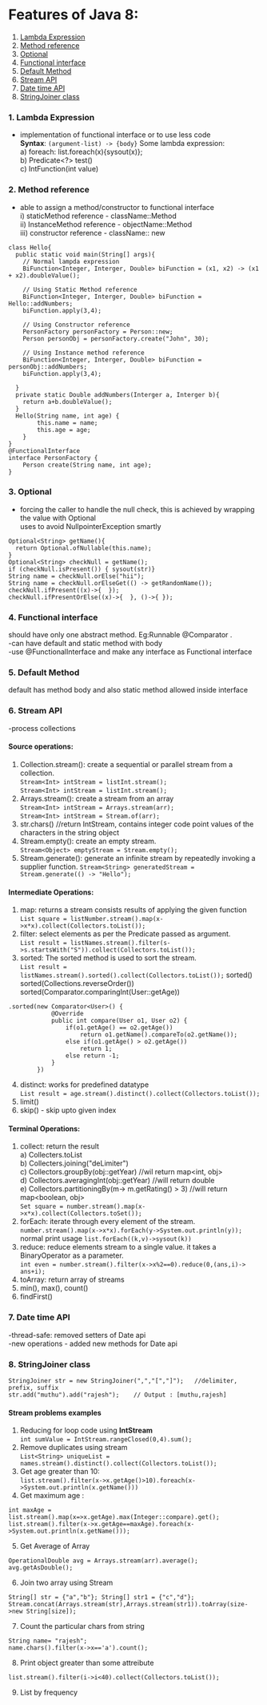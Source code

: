 
# Features of Java 8:  

1. [Lambda Expression](#1-Lambda-expression)
2. [Method reference](#2-method-reference)
3. [Optional](#3-optional)
4. [Functional interface](#4-functional-interface)
5. [Default Method](#5-default-method)
6. [Stream API](#6-stream-api)
7. [Date time API](#7-date-time-api)
8. [StringJoiner class](#8-stringjoiner-class)

### 1. Lambda Expression   
- implementation of functional interface or to use less code    
**Syntax**: ```(argument-list) -> {body}```
Some lambda expression:    
a) foreach: list.foreach(x){sysout(x)};  
b) Predicate<?>  test()  
c) IntFunction(int value)


### 2. Method reference   
- able to assign a method/constructor to functional interface   
i) staticMethod reference - className::Method  
ii) InstanceMethod reference - objectName::Method   
iii) constructor reference - className:: new   
```
class Hello{
  public static void main(String[] args){
    // Normal lampda expression  	
    BiFunction<Integer, Interger, Double> biFunction = (x1, x2) -> (x1 + x2).doubleValue();
    
    // Using Static Method reference  
    BiFunction<Integer, Interger, Double> biFunction = Hello::addNumbers;
    biFunction.apply(3,4);
    
    // Using Constructor reference
    PersonFactory personFactory = Person::new;
    Person personObj = personFactory.create("John", 30);

    // Using Instance method reference
    BiFunction<Integer, Interger, Double> biFunction = personObj::addNumbers;
    biFunction.apply(3,4);

  }
  private static Double addNumbers(Interger a, Interger b){
    return a+b.doubleValue();	
  }
  Hello(String name, int age) {
        this.name = name;
        this.age = age;
    }
}
@FunctionalInterface
interface PersonFactory {
    Person create(String name, int age);
}
```

### 3. Optional   
- forcing the caller to handle the null check, this is achieved by wrapping the value with Optional  
uses to avoid NullpointerException smartly   
```
Optional<String> getName(){
  return Optional.ofNullable(this.name);
}
Optional<String> checkNull = getName();  
if (checkNull.isPresent()) { sysout(str)} 
String name = checkNull.orElse("hii");
String name = checkNull.orElseGet(() -> getRandomName());
checkNull.ifPresent((x)->{  });
checkNull.ifPresentOrElse((x)->{  }, ()->{ });
```

### 4. Functional interface   
should have only one abstract method. Eg:Runnable @Comparator .   
-can have default and static method with body  
-use @FunctionalInterface and make any interface as Functional interface  

### 5. Default Method   
default has method body and also static method allowed inside interface  

### 6. Stream API
-process collections  
#### Source operations:
1. Collection.stream(): create a sequential or parallel stream from a collection.  
```Stream<Int> intStream = listInt.stream();```   
```Stream<Int> intStream = listInt.stream();```   
2. Arrays.stream(): create a stream from an array  
```Stream<Int> intStream = Arrays.stream(arr);```   
```Stream<Int> intStream = Stream.of(arr);```    
3. str.chars()   //return IntStream, contains integer code point values of the characters in the string object
4. Stream.empty(): create an empty stream.  
```Stream<Object> emptyStream = Stream.empty();```  
5. Stream.generate(): generate an infinite stream by repeatedly invoking a supplier function.
```Stream<String> generatedStream = Stream.generate(() -> "Hello");```


#### Intermediate Operations:
1. map: returns a stream consists results of applying the given function    
 ```List square = listNumber.stream().map(x->x*x).collect(Collectors.toList());```  
2. filter: select elements as per the Predicate passed as argument.    
```List result = listNames.stream().filter(s->s.startsWith("S")).collect(Collectors.toList());```    
3. sorted: The sorted method is used to sort the stream.  
```List result = listNames.stream().sorted().collect(Collectors.toList());```
sorted()  
sorted(Collections.reverseOrder())  
sorted(Comparator.comparingInt(User::getAge))    
```
.sorted(new Comparator<User>() {
            @Override
            public int compare(User o1, User o2) {
                if(o1.getAge() == o2.getAge())
                    return o1.getName().compareTo(o2.getName());
                else if(o1.getAge() > o2.getAge())
                    return 1;
                else return -1;
            }
        })   
```

4. distinct: works for predefined datatype  
```List result = age.stream().distinct().collect(Collectors.toList());```    
5. limit()  
6. skip() - skip upto given index   

#### Terminal Operations:  
1. collect: return the result       
   	a) Collecters.toList    
	b) Collecters.joining("deLimiter")    
	c) Collectors.groupBy(obj::getYear)   //wil return map<int, obj>    
	d) Collectors.averagingInt(obj::getYear)  //will return double  
	e) Collectors.partitioningBy(m-> m.getRating() > 3)   //will return map<boolean, obj>  
```Set square = number.stream().map(x->x*x).collect(Collectors.toSet());```       
2. forEach: iterate through every element of the stream.  
```number.stream().map(x->x*x).forEach(y->System.out.println(y));```   
normal print usage ```list.forEach((k,v)->sysout(k))```       
3. reduce: reduce elements stream to a single value. it takes a BinaryOperator as a parameter.     
```int even = number.stream().filter(x->x%2==0).reduce(0,(ans,i)-> ans+i);```      
4. toArray: return array of streams  
5. min(), max(), count()  
6. findFirst()       


### 7. Date time API  
-thread-safe: removed setters of Date api  
-new operations - added new methods for Date api  

### 8. StringJoiner class
```
StringJoiner str = new StringJoiner(",","[","]"); 	//delimiter, prefix, suffix
str.add("muthu").add("rajesh");    // Output : [muthu,rajesh]
```
#### Stream problems examples  
1. Reducing for loop code using **IntStream**    
```int sumValue = IntStream.rangeClosed(0,4).sum(); ```  
2. Remove duplicates using stream   
```List<String> uniqueList = names.stream().distinct().collect(Collectors.toList());```    
3. Get age greater than 10:   
```list.stream().filter(x->x.getAge()>10).foreach(x->System.out.println(x.getName()))```  
4. Get maximum age :   
```
int maxAge = list.stream().map(x=>x.getAge).max(Integer::compare).get();
list.stream().filter(x->x.getAge==maxAge).foreach(x->System.out.println(x.getName()));
```    
5. Get Average of Array
```
OperationalDouble avg = Arrays.stream(arr).average();
avg.getAsDouble();  
```
6. Join two array using Stream  
```
String[] str = {"a","b"}; String[] str1 = {"c","d"};
Stream.concat(Arrays.stream(str),Arrays.stream(str1)).toArray(size->new String[size]);
```
7. Count the particular chars from string  
```
String name= "rajesh";
name.chars().filter(x->x=='a').count();
```
8. Print object greater than some attreibute  
```
list.stream().filter(i->i<40).collect(Collectors.toList());
```
9. List by frequency
```

```
